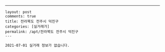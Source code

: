 ---
    layout: post
    comments: true
    title: 전라북도 전주시 덕진구
    categories: [실거래가]
    permalink: /apt/전라북도 전주시 덕진구
    ---

    2021-07-01 실거래 정보가 없습니다.

    